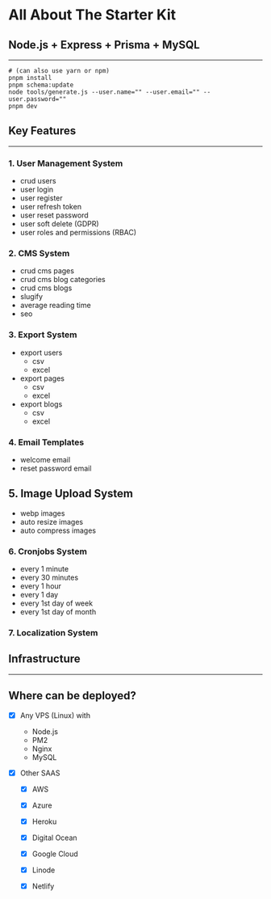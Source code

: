 # All About The Starter Kit

## Node.js + Express + Prisma + MySQL

---

```shell
# (can also use yarn or npm)
pnpm install
pnpm schema:update
node tools/generate.js --user.name="" --user.email="" --user.password=""
pnpm dev
```

## Key Features

---

### 1. User Management System

- crud users
- user login
- user register
- user refresh token
- user reset password
- user soft delete (GDPR)
- user roles and permissions (RBAC)

### 2. CMS System

- crud cms pages
- crud cms blog categories
- crud cms blogs
- slugify
- average reading time
- seo

### 3. Export System

- export users
  - csv
  - excel
- export pages
  - csv
  - excel
- export blogs
  - csv
  - excel

### 4. Email Templates

- welcome email
- reset password email

## 5. Image Upload System

- webp images
- auto resize images
- auto compress images

### 6. Cronjobs System

- every 1 minute
- every 30 minutes
- every 1 hour
- every 1 day
- every 1st day of week
- every 1st day of month

### 7. Localization System

## Infrastructure

---

## Where can be deployed?

- [x] Any VPS (Linux) with
  - Node.js
  - PM2
  - Nginx
  - MySQL

- [x] Other SAAS
  - [x] AWS
  - [x] Azure
  - [x] Heroku
  - [x] Digital Ocean
  - [x] Google Cloud
  - [x] Linode
  - [x] Netlify
  